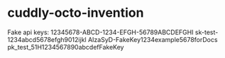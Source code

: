 # cuddly-octo-invention

Fake api keys: 12345678-ABCD-1234-EFGH-56789ABCDEFGHI
sk-test-1234abcd5678efgh9012ijkl
AIzaSyD-FakeKey1234example5678forDocs
pk_test_51H1234567890abcdefFakeKey
